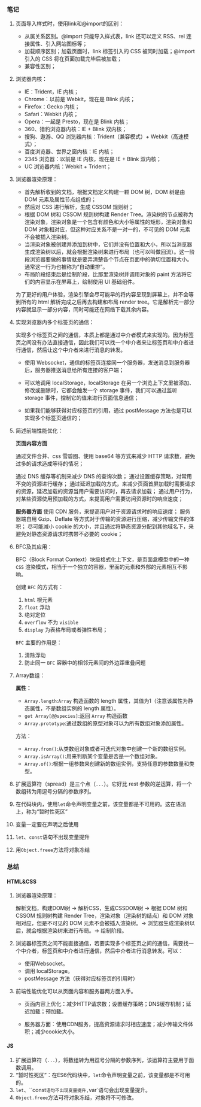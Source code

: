 ### 笔记

1. 页面导入样式时，使用link和@import的区别：

   - 从属关系区别。@import 只能导入样式表，link 还可以定义 RSS、rel 连接属性、引入网站图标等；
   - 加载顺序区别；加载页面时，link 标签引入的 CSS 被同时加载；@import 引入的 CSS 将在页面加载完毕后被加载；
   - 兼容性区别；

2. 浏览器内核：

   - IE：Trident，IE 内核；
   - Chrome：以前是 Webkit，现在是 Blink 内核；
   - Firefox：Gecko 内核；
   - Safari：Webkit 内核；
   - Opera：一起是 Presto，现在是 Blink 内核；
   - 360、猎豹浏览器内核：IE + Blink 双内核；
   - 搜狗、遨游、QQ 浏览器内核：Trident（兼容模式）+ Webkit（高速模式）；
   - 百度浏览器、世界之窗内核：IE 内核；
   - 2345 浏览器：以前是 IE 内核，现在是 IE + Blink 双内核；
   - UC 浏览器内核：Webkit + Trident；

3. 浏览器渲染原理：

   - 首先解析收到的文档，根据文档定义构建一颗 DOM 树，DOM 树是由 DOM 元素及属性节点组成的；
   - 然后对 CSS 进行解析，生成 CSSOM 规则树；
   - 根据 DOM 树和 CSSOM 规则树构建 Render Tree。渲染树的节点被称为渲染对象，渲染对象是一个包含有颜色和大小等属性的矩形，渲染对象和 DOM 对象相对应，但这种对应关系不是一对一的，不可见的 DOM 元素不会被插入渲染树。
   - 当渲染对象被创建并添加到树中，它们并没有位置和大小，所以当浏览器生成渲染树以后，就会根据渲染树来进行布局（也可以叫做回流）。这一阶段浏览器要做的事情就是要弄清楚各个节点在页面中的确切位置和大小。通常这一行为也被称为“自动重排”。
   - 布局阶段结束后是绘制阶段，比那里渲染树并调用对象的 paint 方法将它们的内容显示在屏幕上，绘制使用 UI 基础组件。

   为了更好的用户体验，渲染引擎会尽可能早的将内容呈现到屏幕上，并不会等到所有的 html 解析完成之后再去构建和布局 render tree。它是解析完一部分内容就显示一部分内容，同时可能还在网络下载其余内容。

4. 实现浏览器内多个标签页的通信：

   实现多个标签页之间的通信，本质上都是通过中介者模式来实现的。因为标签页之间没有办法直接通信，因此我们可以找一个中介者来让标签页和中介者进行通信，然后让这个中介者来进行消息的转发。

   - 使用 Websocket，通信的标签页连接同一个服务器，发送消息到服务器后，服务器推送消息给所有连接的客户端；

   - 可以地调用 localStorage，localStorage 在另一个浏览上下文里被添加、修改或删除时，它都会触发一个 storage 事件，我们可以通过监听 storage 事件，控制它的值来进行页面信息通信；

   - 如果我们能够获得对应标签页的引用，通过 postMessage 方法也是可以实现多个标签页通信的；

5. 简述前端性能优化：

   **页面内容方面**

   通过文件合并、css 雪碧图、使用 base64 等方式来减少 HTTP 请求数，避免过多的请求造成等待的情况；

   通过 DNS 缓存等机制来减少 DNS 的查询次数；
   通过设置缓存策略，对常用不变的资源进行缓存；
   通过延迟加载的方式，来减少页面首屏加载时需要请求的资源，延迟加载的资源当用户需要访问时，再去请求加载；
   通过用户行为，对某些资源使用预加载的方式，来提高用户需要访问资源时的响应速度；

   **服务器方面**
   使用 CDN 服务，来提高用户对于资源请求时的响应速度；
   服务器端自用 Gzip、Deflate 等方式对于传输的资源进行压缩，减少传输文件的体积；
   尽可能减小 cookie 的大小，并且通过将静态资源分配到其他域名下，来避免对静态资源请求时携带不必要的 cookie；

6. BFC及其应用：

   BFC（Block Format Context）块级格式化上下文，是页面盒模型中的一种 `CSS` 渲染模式，相当于一个独立的容器，里面的元素和外部的元素相互不影响。

   创建 `BFC` 的方式有：

   1. `html` 根元素
   2. `float` 浮动
   3. 绝对定位
   4. `overflow` 不为 `visible`
   5. `display` 为表格布局或者弹性布局；

   `BFC` 主要的作用是：

   1. 清除浮动
   2. 防止同一 `BFC` 容器中的相邻元素间的外边距重叠问题

7. Array数组：

   **属性：**

   - `Array.length`:`Array` 构造函数的 length 属性，其值为1（注意该属性为静态属性，不是数组实例的 length 属性）。
   - `get Array[@@species]`:返回 `Array` 构造函数
   - `Array.prototype`:通过数组的原型对象可以为所有数组对象添加属性。

   方法：

   - `Array.from()`:从类数组对象或者可迭代对象中创建一个新的数组实例。
   - `Array.isArray()`:用来判断某个变量是否是一个数组对象。
   - `Array.of()`:根据一组参数来创建新的数组实例，支持任意的参数数量和类型。

8. 扩展运算符（spread）是三个点（`...`）。它好比 rest 参数的逆运算，将一个数组转为用逗号分隔的参数序列。

9. 在代码块内，使用`let`命令声明变量之前，该变量都是不可用的。这在语法上，称为“暂时性死区”

10. 变量一定要在声明之后使用

11. `let`、`const`语句不出现变量提升

12. 用`Object.freee`方法将对象冻结

### 总结

#### HTML&CSS

1. 浏览器渲染原理：

   解析文档，构建DOM树  →  解析CSS，生成CSSDOM树  →  根据 DOM 树和 CSSOM 规则树构建 Render Tree，渲染对象（渲染树的结点）和 DOM 对象相对应，但是不可见的 DOM 元素不会被插入渲染树。→  浏览器生成渲染树以后，就会根据渲染树来进行布局。→  绘制阶段。

2. 浏览器标签页之间不能直接通信，若要实现多个标签页之间的通信，需要找一个中介者，标签页和中介者进行通信，然后中介者进行消息转发。可以：

   - 使用Websocket。
   - 调用 localStorage。
   - postMessage 方法（获得对应标签页的引用时）

3. 前端性能优化可以从页面内容和服务器两方面入手。

   - 页面内容上优化：减少HTTP请求数；设置缓存策略；DNS缓存机制；延迟加载；预加载。

   - 服务器方面：使用CDN服务，提高资源请求时相应速度；减少传输文件体积；减少cookie大小。

#### JS

1. 扩展运算符（`...`），将数组转为用逗号分隔的参数序列，该运算符主要用于函数调用。
2. “暂时性死区”：在ES6代码块中，`let`命令声明变量之前，该变量都是不可用的。
3. `let`、``const`语句不出现变量提升,`var`语句会出现变量提升。
4. `Object.freee`方法可将对象冻结，对象将不可修改。